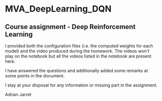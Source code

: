 # MVA_DeepLearning_DQN
## Course assignment - Deep Reinforcement Learning


I provided both the configuration files (i.e. the computed weights for each model) and the video produced during the homework. The videos won't play on the notebook but all the videos listed in the notebook are present here.

I have answered the questions and additionally added some remarks at some points in the document.

I stay at your disposal for any information or missing part in the assignment.

Adrian Jarret

